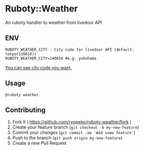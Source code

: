 # Ruboty::Weather
An ruboty handler to weather from livedoor API

## ENV
```
RUBOTY_WEATHER_CITY - City code for livedoor API (default: tokyo(130010))
RUBOTY_WEATHER_CITY=140010 #e.g. yokohama
```
[You can see city code you want.](https://gist.github.com/ryopeko/352e17af0b2f74bbddab)

## Usage
```
@ruboty weather
```

## Contributing

1. Fork it ( https://github.com/ryopeko/ruboty-weather/fork )
2. Create your feature branch (`git checkout -b my-new-feature`)
3. Commit your changes (`git commit -am 'Add some feature'`)
4. Push to the branch (`git push origin my-new-feature`)
5. Create a new Pull Request
